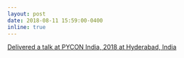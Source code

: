 ```yaml
---
layout: post
date: 2018-08-11 15:59:00-0400
inline: true
---
```

[Delivered a talk at PYCON India, 2018 at Hyderabad, India](https://www.youtube.com/watch?v=ZcvQs5a9H9M&ab_channel=PyConIndia2018)